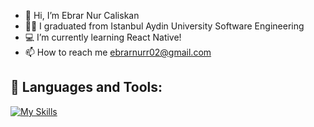 - 👋 Hi, I’m Ebrar Nur Caliskan
- :woman_technologist: I graduated from Istanbul Aydin University Software Engineering
- :computer: I’m currently learning React Native!
- 📫 How to reach me ebrarnurr02@gmail.com

<!---
ebrarrc/ebrarrc is a ✨ special ✨ repository because its `README.md` (this file) appears on your GitHub profile.
You can click the Preview link to take a look at your changes.
--->


## 🔧 Languages and Tools:

[![My Skills](https://skillicons.dev/icons?i=js,html,css,react,sass,wordpress,vscode,rocket,nodejs,nextjs,git,github,firebase)](https://skillicons.dev)
